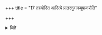 +++
title = "17 तस्योदित आदित्ये प्रातरनुवाकमुपाकरोति"

+++

<details><summary>थिते</summary>

17. (The Adhvaryu) bespeaks the morning-litany (Prātaranuvāka) of it, after the sun is risen. 
</details>
